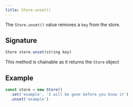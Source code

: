```yaml
---
title: Store.unset()
---
```


The `Store.unset()` value removes a `key` from the store.

## Signature

```js
Store store.unset(string key)
```

<Tip compact>This method is chainable as it returns the `Store` object</Tip>

## Example

```js
const store = new Store()
  .set('example', 'I will be gone before you know it')
  .unset('example')
```

